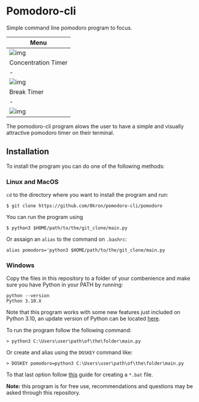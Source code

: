 # Pomodoro-cli
Simple command line pomodoro program to focus.

|Menu|
|-|
|![img](https://raw.github.com/0kron/pomodoro-cli/blob/main/screenshot_20220116_132617.png)|
|Concentration Timer|
|-|
|![img](https://raw.githubusercontent.com/0kron/pomodoro-cli/blob/main/screenshot_20220116_132723.png)|
|Break Timer|
|-|
|![img](https://raw.githubusercontent.com/0kron/pomodoro-cli/blob/main/screenshot_20220116_132833.png)

The pomodoro-cli program alows the user to have a simple and visually attractive pomodoro timer on their terminal.

## Installation
To install the program you can do one of the following methods: 

### Linux and MacOS
`cd` to the directory where you want to install the program and run: 
```
$ git clone https://github.com/0kron/pomodoro-cli/pomodoro
```
You can run the program using
```
$ python3 $HOME/path/to/the/git_clone/main.py
```
Or assaign an `alias` to the command on `.bashrc`: 
```
alias pomodoro='python3 $HOME/path/to/the/git_clone/main.py
```

### Windows
Copy the files in this repository to a folder of your combenience and make sure you have Python in your PATH by running: 
```
python --version
Python 3.10.X
```
Note that this program works with some new features just included on Python 3.10, an update version of Python can be located [here](https://www.python.org/downloads/). 

To run the program follow the following command: 
```
> python3 C:\Users\user\path\of\the\folder\main.py
```
Or create and alias using the `DOSKEY` command like: 
```
> DOSKEY pomodoro=python3 C:\Users\user\path\of\the\folder\main.py
```
To that last option follow [this](https://shivamethical.medium.com/create-command-line-alias-in-windows-76684635b4c4) guide for creating a `*.bat` file.


**Note:** this program is for free use, recommendations and questions may be asked through this repository.
